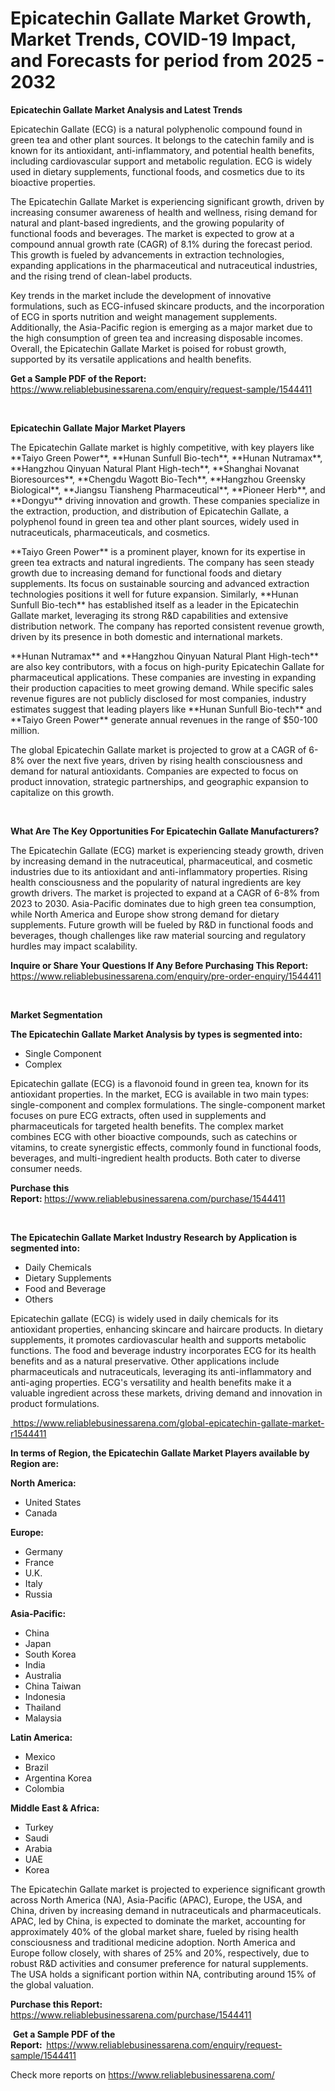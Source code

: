 <p><h1>Epicatechin Gallate Market Growth, Market Trends, COVID-19 Impact, and Forecasts for period from 2025 - 2032</h1></p><p><strong>Epicatechin Gallate Market Analysis and Latest Trends</strong></p>
<p><p>Epicatechin Gallate (ECG) is a natural polyphenolic compound found in green tea and other plant sources. It belongs to the catechin family and is known for its antioxidant, anti-inflammatory, and potential health benefits, including cardiovascular support and metabolic regulation. ECG is widely used in dietary supplements, functional foods, and cosmetics due to its bioactive properties.</p><p>The Epicatechin Gallate Market is experiencing significant growth, driven by increasing consumer awareness of health and wellness, rising demand for natural and plant-based ingredients, and the growing popularity of functional foods and beverages. The market is expected to grow at a compound annual growth rate (CAGR) of 8.1% during the forecast period. This growth is fueled by advancements in extraction technologies, expanding applications in the pharmaceutical and nutraceutical industries, and the rising trend of clean-label products.</p><p>Key trends in the market include the development of innovative formulations, such as ECG-infused skincare products, and the incorporation of ECG in sports nutrition and weight management supplements. Additionally, the Asia-Pacific region is emerging as a major market due to the high consumption of green tea and increasing disposable incomes. Overall, the Epicatechin Gallate Market is poised for robust growth, supported by its versatile applications and health benefits.</p></p>
<p><strong>Get a Sample PDF of the Report:&nbsp;</strong> <a href="https://www.reliablebusinessarena.com/enquiry/request-sample/1544411?utm_campaign=2208&utm_medium=2&utm_source=Github&utm_content=ia&utm_term=26012025&utm_id=epicatechin-gallate">https://www.reliablebusinessarena.com/enquiry/request-sample/1544411</a></p>
<p>&nbsp;</p>
<p><strong>Epicatechin Gallate Major Market Players</strong></p>
<p><p>The Epicatechin Gallate market is highly competitive, with key players like **Taiyo Green Power**, **Hunan Sunfull Bio-tech**, **Hunan Nutramax**, **Hangzhou Qinyuan Natural Plant High-tech**, **Shanghai Novanat Bioresources**, **Chengdu Wagott Bio-Tech**, **Hangzhou Greensky Biological**, **Jiangsu Tiansheng Pharmaceutical**, **Pioneer Herb**, and **Dongyu** driving innovation and growth. These companies specialize in the extraction, production, and distribution of Epicatechin Gallate, a polyphenol found in green tea and other plant sources, widely used in nutraceuticals, pharmaceuticals, and cosmetics.</p><p>**Taiyo Green Power** is a prominent player, known for its expertise in green tea extracts and natural ingredients. The company has seen steady growth due to increasing demand for functional foods and dietary supplements. Its focus on sustainable sourcing and advanced extraction technologies positions it well for future expansion. Similarly, **Hunan Sunfull Bio-tech** has established itself as a leader in the Epicatechin Gallate market, leveraging its strong R&D capabilities and extensive distribution network. The company has reported consistent revenue growth, driven by its presence in both domestic and international markets.</p><p>**Hunan Nutramax** and **Hangzhou Qinyuan Natural Plant High-tech** are also key contributors, with a focus on high-purity Epicatechin Gallate for pharmaceutical applications. These companies are investing in expanding their production capacities to meet growing demand. While specific sales revenue figures are not publicly disclosed for most companies, industry estimates suggest that leading players like **Hunan Sunfull Bio-tech** and **Taiyo Green Power** generate annual revenues in the range of $50-100 million.</p><p>The global Epicatechin Gallate market is projected to grow at a CAGR of 6-8% over the next five years, driven by rising health consciousness and demand for natural antioxidants. Companies are expected to focus on product innovation, strategic partnerships, and geographic expansion to capitalize on this growth.</p></p>
<p>&nbsp;</p>
<p><strong>What Are The Key Opportunities For Epicatechin Gallate Manufacturers?</strong></p>
<p><p>The Epicatechin Gallate (ECG) market is experiencing steady growth, driven by increasing demand in the nutraceutical, pharmaceutical, and cosmetic industries due to its antioxidant and anti-inflammatory properties. Rising health consciousness and the popularity of natural ingredients are key growth drivers. The market is projected to expand at a CAGR of 6-8% from 2023 to 2030. Asia-Pacific dominates due to high green tea consumption, while North America and Europe show strong demand for dietary supplements. Future growth will be fueled by R&D in functional foods and beverages, though challenges like raw material sourcing and regulatory hurdles may impact scalability.</p></p>
<p><strong>Inquire or Share Your Questions If Any Before Purchasing This Report:</strong> <a href="https://www.reliablebusinessarena.com/enquiry/pre-order-enquiry/1544411?utm_campaign=2208&utm_medium=2&utm_source=Github&utm_content=ia&utm_term=26012025&utm_id=epicatechin-gallate">https://www.reliablebusinessarena.com/enquiry/pre-order-enquiry/1544411</a></p>
<p>&nbsp;</p>
<p><strong>Market Segmentation</strong></p>
<p><strong>The Epicatechin Gallate Market Analysis by types is segmented into:</strong></p>
<p><ul><li>Single Component</li><li>Complex</li></ul></p>
<p><p>Epicatechin gallate (ECG) is a flavonoid found in green tea, known for its antioxidant properties. In the market, ECG is available in two main types: single-component and complex formulations. The single-component market focuses on pure ECG extracts, often used in supplements and pharmaceuticals for targeted health benefits. The complex market combines ECG with other bioactive compounds, such as catechins or vitamins, to create synergistic effects, commonly found in functional foods, beverages, and multi-ingredient health products. Both cater to diverse consumer needs.</p></p>
<p><strong>Purchase this Report:&nbsp;</strong><a href="https://www.reliablebusinessarena.com/purchase/1544411?utm_campaign=2208&utm_medium=2&utm_source=Github&utm_content=ia&utm_term=26012025&utm_id=epicatechin-gallate">https://www.reliablebusinessarena.com/purchase/1544411</a></p>
<p>&nbsp;</p>
<p><strong>The Epicatechin Gallate Market Industry Research by Application is segmented into:</strong></p>
<p><ul><li>Daily Chemicals</li><li>Dietary Supplements</li><li>Food and Beverage</li><li>Others</li></ul></p>
<p><p>Epicatechin gallate (ECG) is widely used in daily chemicals for its antioxidant properties, enhancing skincare and haircare products. In dietary supplements, it promotes cardiovascular health and supports metabolic functions. The food and beverage industry incorporates ECG for its health benefits and as a natural preservative. Other applications include pharmaceuticals and nutraceuticals, leveraging its anti-inflammatory and anti-aging properties. ECG's versatility and health benefits make it a valuable ingredient across these markets, driving demand and innovation in product formulations.</p></p>
<p><a href="https://www.reliablebusinessarena.com/global-epicatechin-gallate-market-r1544411?utm_campaign=2208&utm_medium=2&utm_source=Github&utm_content=ia&utm_term=26012025&utm_id=epicatechin-gallate">&nbsp;https://www.reliablebusinessarena.com/global-epicatechin-gallate-market-r1544411</a></p>
<p><strong>In terms of Region, the Epicatechin Gallate Market Players available by Region are:</strong></p>
<p>
    <p> <strong> North America: </strong>
        <ul>
            <li>United States</li>
            <li>Canada</li>
        </ul>
        </p> 
    <p> <strong> Europe: </strong>
        <ul>
            <li>Germany</li>
            <li>France</li>
            <li>U.K.</li>
            <li>Italy</li>
            <li>Russia</li>
        </ul>
        </p> 
    <p> <strong> Asia-Pacific: </strong>
        <ul>
            <li>China</li>
            <li>Japan</li>
            <li>South Korea</li>
            <li>India</li>
            <li>Australia</li>
            <li>China Taiwan</li>
            <li>Indonesia</li>
            <li>Thailand</li>
            <li>Malaysia</li>
        </ul>
        </p> 
    <p> <strong> Latin America: </strong>
        <ul>
            <li>Mexico</li>
            <li>Brazil</li>
            <li>Argentina Korea</li>
            <li>Colombia</li>
        </ul>
        </p> 
    <p> <strong> Middle East & Africa: </strong>
        <ul>
            <li>Turkey</li>
            <li>Saudi</li>
            <li>Arabia</li>
            <li>UAE</li>
            <li>Korea</li>
        </ul>
    </p>
    </p>
<p><p>The Epicatechin Gallate market is projected to experience significant growth across North America (NA), Asia-Pacific (APAC), Europe, the USA, and China, driven by increasing demand in nutraceuticals and pharmaceuticals. APAC, led by China, is expected to dominate the market, accounting for approximately 40% of the global market share, fueled by rising health consciousness and traditional medicine adoption. North America and Europe follow closely, with shares of 25% and 20%, respectively, due to robust R&D activities and consumer preference for natural supplements. The USA holds a significant portion within NA, contributing around 15% of the global valuation.</p></p>
<p><strong>Purchase this Report: </strong><a href="https://www.reliablebusinessarena.com/purchase/1544411?utm_campaign=2208&utm_medium=2&utm_source=Github&utm_content=ia&utm_term=26012025&utm_id=epicatechin-gallate">https://www.reliablebusinessarena.com/purchase/1544411</a></p>
<p>&nbsp;<strong>Get a Sample PDF of the Report:&nbsp;&nbsp;</strong><a href="https://www.reliablebusinessarena.com/enquiry/request-sample/1544411?utm_campaign=2208&utm_medium=2&utm_source=Github&utm_content=ia&utm_term=26012025&utm_id=epicatechin-gallate">https://www.reliablebusinessarena.com/enquiry/request-sample/1544411</a></p>
<p><strong></strong></p>
<p>Check more reports on <a href="https://www.reliablebusinessarena.com/?utm_campaign=2208&utm_medium=2&utm_source=Github&utm_content=ia&utm_term=26012025&utm_id=epicatechin-gallate">https://www.reliablebusinessarena.com/</a></p>